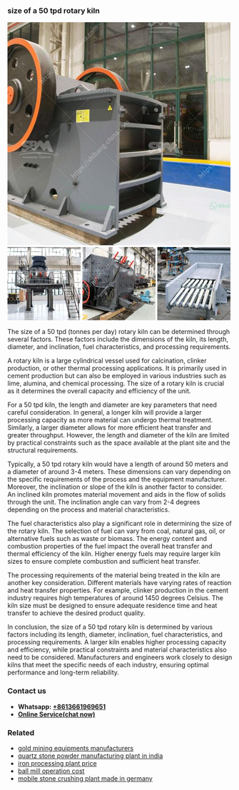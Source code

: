 <h3>size of a 50 tpd rotary kiln</h3><img src='1708587344.jpg' alt=''><p>The size of a 50 tpd (tonnes per day) rotary kiln can be determined through several factors. These factors include the dimensions of the kiln, its length, diameter, and inclination, fuel characteristics, and processing requirements.</p><p>A rotary kiln is a large cylindrical vessel used for calcination, clinker production, or other thermal processing applications. It is primarily used in cement production but can also be employed in various industries such as lime, alumina, and chemical processing. The size of a rotary kiln is crucial as it determines the overall capacity and efficiency of the unit.</p><p>For a 50 tpd kiln, the length and diameter are key parameters that need careful consideration. In general, a longer kiln will provide a larger processing capacity as more material can undergo thermal treatment. Similarly, a larger diameter allows for more efficient heat transfer and greater throughput. However, the length and diameter of the kiln are limited by practical constraints such as the space available at the plant site and the structural requirements.</p><p>Typically, a 50 tpd rotary kiln would have a length of around 50 meters and a diameter of around 3-4 meters. These dimensions can vary depending on the specific requirements of the process and the equipment manufacturer. Moreover, the inclination or slope of the kiln is another factor to consider. An inclined kiln promotes material movement and aids in the flow of solids through the unit. The inclination angle can vary from 2-4 degrees depending on the process and material characteristics.</p><p>The fuel characteristics also play a significant role in determining the size of the rotary kiln. The selection of fuel can vary from coal, natural gas, oil, or alternative fuels such as waste or biomass. The energy content and combustion properties of the fuel impact the overall heat transfer and thermal efficiency of the kiln. Higher energy fuels may require larger kiln sizes to ensure complete combustion and sufficient heat transfer.</p><p>The processing requirements of the material being treated in the kiln are another key consideration. Different materials have varying rates of reaction and heat transfer properties. For example, clinker production in the cement industry requires high temperatures of around 1450 degrees Celsius. The kiln size must be designed to ensure adequate residence time and heat transfer to achieve the desired product quality.</p><p>In conclusion, the size of a 50 tpd rotary kiln is determined by various factors including its length, diameter, inclination, fuel characteristics, and processing requirements. A larger kiln enables higher processing capacity and efficiency, while practical constraints and material characteristics also need to be considered. Manufacturers and engineers work closely to design kilns that meet the specific needs of each industry, ensuring optimal performance and long-term reliability.</p><h3>Contact us</h3><ul><li><strong>Whatsapp:&nbsp;<a href="https://wa.me/8613661969651">+8613661969651</a></strong></li><li><a href="https://swt.shibang-china.com/?git&amp;zhl&amp;size of a 50 tpd rotary kiln"><strong>Online Service(chat now)</strong></a></li></ul><h3>Related</h3><ul><li><a href='gold mining equipments manufacturers.md'>gold mining equipments manufacturers</a></li><li><a href='quartz stone powder manufacturing plant in india.md'>quartz stone powder manufacturing plant in india</a></li><li><a href='iron processing plant price.md'>iron processing plant price</a></li><li><a href='ball mill operation cost.md'>ball mill operation cost</a></li><li><a href='mobile stone crushing plant made in germany.md'>mobile stone crushing plant made in germany</a></li></ul>
